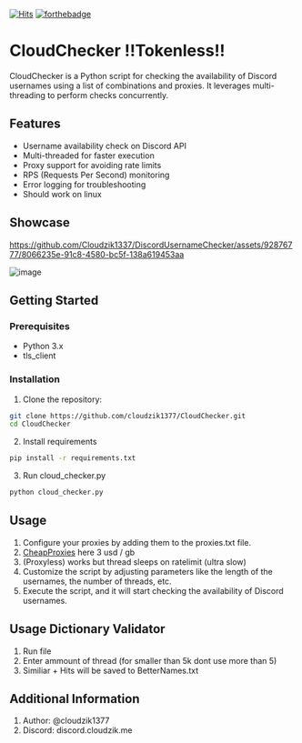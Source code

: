 
[![Hits](https://hits.sh/github.com/Cloudzik1337/DiscordUsernameChecker.svg)](https://hits.sh/github.com/silentsoft/Cloudzik1337/DiscordUsernameChecker)
[![forthebadge](https://forthebadge.com/images/badges/made-with-python.svg)](https://forthebadge.com)
# CloudChecker !!Tokenless!!

CloudChecker is a Python script for checking the availability of Discord usernames using a list of combinations and proxies. It leverages multi-threading to perform checks concurrently.

## Features
- Username availability check on Discord API
- Multi-threaded for faster execution
- Proxy support for avoiding rate limits
- RPS (Requests Per Second) monitoring
- Error logging for troubleshooting
- Should work on linux

## Showcase


https://github.com/Cloudzik1337/DiscordUsernameChecker/assets/92876777/8066235e-91c8-4580-bc5f-138a619453aa

![image](https://github.com/Cloudzik1337/DiscordUsernameChecker/assets/92876777/97153fdc-0548-4d8d-882b-532fbf9b7a1c)


## Getting Started

### Prerequisites
- Python 3.x
- tls_client

### Installation
1. Clone the repository:

```bash
git clone https://github.com/cloudzik1377/CloudChecker.git
cd CloudChecker
```
2. Install requirements
```bash
pip install -r requirements.txt
```
3. Run cloud_checker.py
```bash
python cloud_checker.py
```

## Usage
1. Configure your proxies by adding them to the proxies.txt file.
2. [CheapProxies](https://www.wtfproxy.com/?ref=o8hX4mfY5hfhFUSZEl146) here 3 usd / gb
3. (Proxyless) works but thread sleeps on ratelimit (ultra slow)
4. Customize the script by adjusting parameters like the length of the usernames, the number of threads, etc.
5. Execute the script, and it will start checking the availability of Discord usernames.
## Usage Dictionary Validator
1. Run file
2. Enter ammount of thread (for smaller than 5k dont use more than 5)
3. Similiar + Hits will be saved to BetterNames.txt
## Additional Information
1. Author: @cloudzik1377
2. Discord: discord.cloudzik.me
